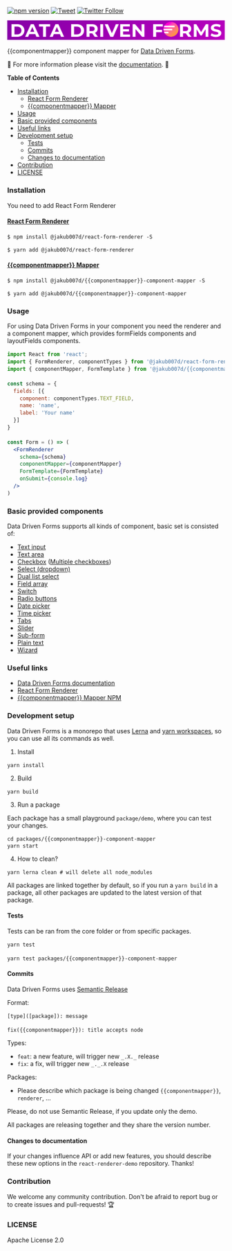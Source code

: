 [![npm version](https://badge.fury.io/js/%40data-driven-forms%2F{{componentmapper}}-component-mapper.svg)](https://badge.fury.io/js/%40data-driven-forms%2F{{componentmapper}}-component-mapper)
[![Tweet](https://img.shields.io/twitter/url/https/github.com/tterb/hyde.svg?style=social)](https://twitter.com/intent/tweet?text=Check%20DataDrivenForms%20React%20library%21%20https%3A%2F%2Fdata-driven-forms.org%2F&hashtags=react,opensource,datadrivenforms)
[![Twitter Follow](https://img.shields.io/twitter/follow/DataDrivenForms.svg?style=social)](https://twitter.com/DataDrivenForms)

[![Data Driven Form logo](https://raw.githubusercontent.com/data-driven-forms/react-forms/master/images/logo.png)](https://data-driven-forms.org/)

{{componentmapper}} component mapper for [Data Driven Forms](https://github.com/data-driven-forms/react-forms).

:book: For more information please visit the [documentation](https://data-driven-forms.org/). :book:

**Table of Contents**

- [Installation](#installation)
  - [React Form Renderer](#react-form-renderer)
  - [{{componentmapper}} Mapper](#componentmapper-mapper)
- [Usage](#usage)
- [Basic provided components](#basic-provided-components)
- [Useful links](#useful-links)
- [Development setup](#development-setup)
  - [Tests](#tests)
  - [Commits](#commits)
  - [Changes to documentation](#changes-to-documentation)
- [Contribution](#contribution)
- [LICENSE](#license)

### Installation

You need to add React Form Renderer

#### [React Form Renderer](https://www.npmjs.com/package/@jakub007d/react-form-renderer)

```console
$ npm install @jakub007d/react-form-renderer -S
```

```console
$ yarn add @jakub007d/react-form-renderer
```

#### [{{componentmapper}} Mapper](https://data-driven-forms.org/mappers/{{componentmapper}}-component-mapper)

```console
$ npm install @jakub007d/{{componentmapper}}-component-mapper -S
```

```console
$ yarn add @jakub007d/{{componentmapper}}-component-mapper
```


### Usage

For using Data Driven Forms in your component you need the renderer and a component mapper, which provides formFields components and layoutFields components.

```jsx
import React from 'react';
import { FormRenderer, componentTypes } from '@jakub007d/react-form-renderer';
import { componentMapper, FormTemplate } from '@jakub007d/{{componentmapper}}-component-mapper';

const schema = {
  fields: [{
    component: componentTypes.TEXT_FIELD,
    name: 'name',
    label: 'Your name'
  }]
}

const Form = () => (
  <FormRenderer
    schema={schema}
    componentMapper={componentMapper}
    FormTemplate={FormTemplate}
    onSubmit={console.log}
  />
)
```

### Basic provided components

Data Driven Forms supports all kinds of component, basic set is consisted of:

- [Text input](https://data-driven-forms.org/mappers/text-field?mapper={{componentmapper}})
- [Text area](https://data-driven-forms.org/mappers/textarea?mapper={{componentmapper}})
- [Checkbox](https://data-driven-forms.org/mappers/checkbox?mapper={{componentmapper}}) ([Multiple checkboxes](https://data-driven-forms.org/mappers/checkbox-multiple?mapper={{componentmapper}}))
- [Select (dropdown)](https://data-driven-forms.org/mappers/select?mapper={{componentmapper}})
- [Dual list select](https://data-driven-forms.org/mappers/dual-list-select?mapper={{componentmapper}})
- [Field array](https://data-driven-forms.org/mappers/field-array?mapper={{componentmapper}})
- [Switch](https://data-driven-forms.org/mappers/switch?mapper={{componentmapper}})
- [Radio buttons](https://data-driven-forms.org/mappers/radio?mapper={{componentmapper}})
- [Date picker](https://data-driven-forms.org/mappers/date-picker?mapper={{componentmapper}})
- [Time picker](https://data-driven-forms.org/mappers/time-picker?mapper={{componentmapper}})
- [Tabs](https://data-driven-forms.org/mappers/tabs?mapper={{componentmapper}})
- [Slider](https://data-driven-forms.org/mappers/slider?mapper={{componentmapper}})
- [Sub-form](https://data-driven-forms.org/mappers/sub-form?mapper={{componentmapper}})
- [Plain text](https://data-driven-forms.org/mappers/plain-text?mapper={{componentmapper}})
- [Wizard](https://data-driven-forms.org/mappers/wizard?mapper={{componentmapper}})

### Useful links

- [Data Driven Forms documentation](https://data-driven-forms.org/)
- [React Form Renderer](https://www.npmjs.com/package/@jakub007d/react-form-renderer)
- [{{componentmapper}} Mapper NPM](https://www.npmjs.com/package/@jakub007d/{{componentmapper}}-component-mapper)


### Development setup

Data Driven Forms is a monorepo that uses [Lerna](https://github.com/lerna/lerna) and [yarn workspaces](https://classic.yarnpkg.com/blog/2017/08/02/introducing-workspaces/), so you can use all its commands as well.

1. Install

```console
yarn install
```

2. Build

```console
yarn build
```

3. Run a package

Each package has a small playground `package/demo`, where you can test your changes.

```console
cd packages/{{componentmapper}}-component-mapper
yarn start
```

4. How to clean?

```console
yarn lerna clean # will delete all node_modules
```

All packages are linked together by default, so if you run a `yarn build` in a package, all other packages are updated to the latest version of that package.

#### Tests

Tests can be ran from the core folder or from specific packages.

```console
yarn test

yarn test packages/{{componentmapper}}-component-mapper
```

#### Commits

Data Driven Forms uses [Semantic Release](https://github.com/semantic-release/commit-analyzer)

Format:

```
[type]([package]): message

fix({{componentmapper}}): title accepts node
```

Types:
- `feat`: a new feature, will trigger new `_.X._` release
- `fix`: a fix, will trigger new `_._.X` release

Packages:
- Please describe which package is being changed `{{componentmapper}}`, `renderer`, ...

Please, do not use Semantic Release, if you update only the demo.

All packages are releasing together and they share the version number.

#### Changes to documentation

If your changes influence API or add new features, you should describe these new options in the `react-renderer-demo` repository. Thanks!

### Contribution

We welcome any community contribution. Don't be afraid to report bug or to create issues and pull-requests! :trophy:

### LICENSE

Apache License 2.0